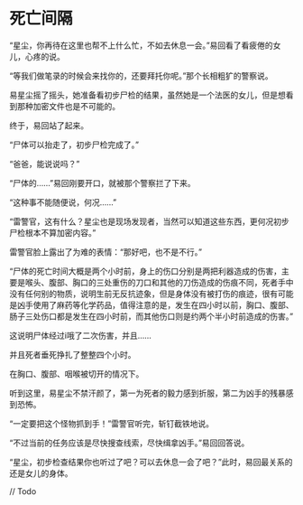 # 死亡间隔

“星尘，你再待在这里也帮不上什么忙，不如去休息一会。”易回看了看疲倦的女儿，心疼的说。

“等我们做笔录的时候会来找你的，还要拜托你呢。”那个长相粗犷的警察说。

易星尘摇了摇头，她准备看初步尸检的结果，虽然她是一个法医的女儿，但是想看到那种加密文件也是不可能的。

终于，易回站了起来。

“尸体可以抬走了，初步尸检完成了。”

“爸爸，能说说吗？”

“尸体的……”易回刚要开口，就被那个警察拦了下来。

“这种事不能随便说，何况……”

“雷警官，这有什么？星尘也是现场发现者，当然可以知道这些东西，更何况初步尸检根本不算加密内容。”

雷警官脸上露出了为难的表情：“那好吧，也不是不行。”

“尸体的死亡时间大概是两个小时前，身上的伤口分别是两把利器造成的伤害，主要是喉头、腹部、胸口的三处重伤的刀口和其他的刀伤造成的伤痕不同，死者手中没有任何别的物质，说明生前无反抗迹象，但是身体没有被打伤的痕迹，很有可能是凶手使用了麻药等化学药品，值得注意的是，发生在四小时以前，胸口、腹部、肠子三处伤口都是发生在四小时前，而其他伤口则是约两个半小时前造成的伤害。”

这说明尸体经过i哦了二次伤害，并且……

并且死者垂死挣扎了整整四个小时。

在胸口、腹部、咽喉被切开的情况下。

听到这里，易星尘不禁汗颜了，第一为死者的毅力感到折服，第二为凶手的残暴感到恐怖。

“一定要把这个怪物抓到手！”雷警官听完，斩钉截铁地说。

“不过当前的任务应该是尽快搜查线索，尽快缉拿凶手。”易回回答说。

“星尘，初步检查结果你也听过了吧？可以去休息一会了吧？”此时，易回最关系的还是女儿的身体。

// Todo